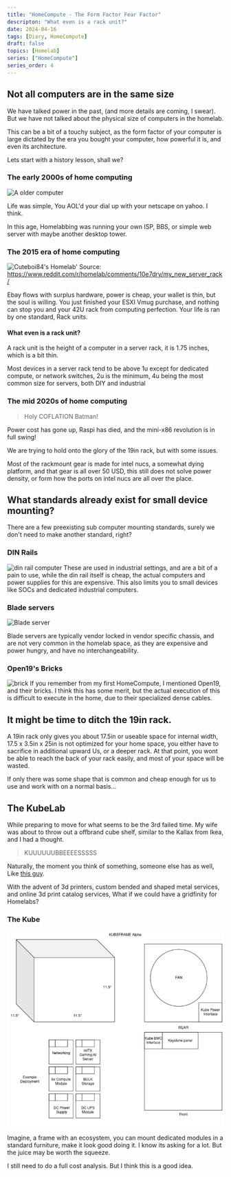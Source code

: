 ```yaml
---
title: "HomeCompute - The Form Factor Fear Factor"
descripton: "What even is a rack unit?"
date: 2024-04-16
tags: [Diary, HomeCompute]
draft: false
topics: [Homelab]
series: ["HomeCompute"]
series_order: 4
---
```


## Not all computers are in the same size
We have talked power in the past, (and more details are coming, I swear). But we have not talked about the physical size of computers in the homelab.

This can be a bit of a touchy subject, as the form factor of your computer is large dictated by the era you bought your computer, how powerful it is, and even its architecture.

Lets start with a history lesson, shall we?

### The early 2000s of home computing

![A older computer](https://external-content.duckduckgo.com/iu/?u=http%3A%2F%2Fupload.wikimedia.org%2Fwikipedia%2Fcommons%2Ff%2Ff0%2FDell_Desktop_Computer_in_school_classroom.jpg&f=1&nofb=1&ipt=1dea0197a5baf5e62e64cfb255457dbda2e6434a7553f9c870050ef60755ba1f&ipo=images)

Life was simple, You AOL'd your dial up with your netscape on yahoo. I think. 

In this age, Homelabbing was running your own ISP, BBS, or simple web server with maybe another desktop tower.

### The 2015 era of home computing


![Cuteboi84's Homelab'](https://preview.redd.it/my-new-server-rack-v0-69m5xw98hkca1.jpg?width=640&crop=smart&auto=webp&s=3f6df51f1d1b8d933fbf4f9fdf3a9839c4e59857) 
Source: https://www.reddit.com/r/homelab/comments/10e7dry/my_new_server_rack/

Ebay flows with surplus hardware, power is cheap, your wallet is thin, but the soul is willing. You just finished your ESXI Vmug purchase, and nothing can stop you and your 42U rack from computing perfection. 
Your life is ran by one standard, Rack units.

#### What even is a rack unit?
A rack unit is the height of a computer in a server rack, it is 1.75 inches, which is a bit thin.

Most devices in a server rack tend to be above 1u except for dedicated compute, or network switches, 2u is the minimum, 4u being the most common size for servers, both DIY and industrial

### The mid 2020s of home computing
> Holy COFLATION Batman!

Power cost has gone up, Raspi has died, and the mini-x86 revolution is in full swing!

We are trying to hold onto the glory of the 19in rack, but with some issues.

Most of the rackmount gear is made for intel nucs, a somewhat dying platform, and that gear is all over 50 USD, this still does not solve power density, or form how the ports on intel nucs are all over the place.

## What standards already exist for small device mounting?

There are a few preexisting sub computer mounting standards, surely we don't need to make another standard, right?

### DIN Rails
![din rail computer](https://external-content.duckduckgo.com/iu/?u=https%3A%2F%2Fwww.welotec.com%2Fwp-content%2Fuploads%2F2021%2F07%2Fsubstation-edge-controller-industrial-pc-din-rail-front-top-800.jpg&f=1&nofb=1&ipt=618f6d892dd501e522aec0b72e0636f4ec7c50729b261b2c8edb878636c72d4f&ipo=images) 
These are used in industrial settings, and are a bit of a pain to use, while the din rail itself is cheap, the actual computers and power supplies for this are expensive. This also limits you to small devices like SOCs and dedicated industrial computers. 
### Blade servers

![Blade server](https://external-content.duckduckgo.com/iu/?u=http%3A%2F%2Fbladesmadesimple.com%2Fwp-content%2Fuploads%2F2009%2F09%2Fbladecenter-h-front1.jpg&f=1&nofb=1&ipt=86140cd1ecce6c6d97bc54e276b92c7fc3186f56efc10bb080ab81192805c72d&ipo=images) 

Blade servers are typically vendor locked in vendor specific chassis, and are not very common in the homelab space, as they are expensive and power hungry, and have no interchangeability. 

### Open19's Bricks

![brick](https://external-content.duckduckgo.com/iu/?u=http%3A%2F%2Fupload.wikimedia.org%2Fwikipedia%2Fcommons%2F7%2F7e%2FBrick_pile.jpg&f=1&nofb=1&ipt=3f168403bfa76e53538df27dcd4b0f286bb114dc557b077c69cf2f95e1e68cb4&ipo=images) 
If you remember from my first HomeCompute, I mentioned Open19, and their bricks. I think this has some merit, but the actual execution of this is difficult to execute in the home, due to their specialized dense cables. 

## It might be time to ditch the 19in rack.

A 19in rack only gives you about 17.5in or useable space for internal width, 17.5 x 3.5in x 25in is not optimized for your home space, you either have to sacrifice in additional upward Us, or a deeper rack. At that point, you wont be able to reach the back of your rack easily, and most of your space will be wasted.

If only there was some shape that is common and cheap enough for us to use and work with on a normal basis...

## The KubeLab

While preparing to move for what seems to be the 3rd failed time. My wife was about to throw out a offbrand cube shelf, similar to the Kallax from Ikea, and I had a thought.

> KUUUUUUBBEEEESSSSS

Naturally, the moment you think of something, someone else has as well, Like [this guy](https://www.youtube.com/watch?v=gEOYYCI55a4).

With the advent of 3d printers, custom bended and shaped metal services, and online 3d print catalog services, What if we could have a gridfinity for Homelabs?

### The Kube

![Blueprint of kubeframe alpha](./kubeframe.png) 

Imagine, a frame with an ecosystem, you can mount dedicated modules in a standard furniture, make it look good doing it. I know its asking for a lot. But the juice may be worth the squeeze.


I still need to do a full cost analysis. But I think this is a good idea. 
